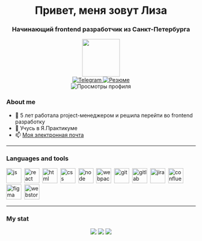 <div id="header" align="center">
	<h1>Привет, меня зовут Лиза</h1>
	<h3>Начинающий frontend разработчик из Санкт-Петербурга</h3>
  <img src="https://media.giphy.com/media/RN8FdaB6T1bkkI5n4I/giphy.gif" width="100"/>
</div>

<div id="social" align="center">
  <a href="https://t.me/liza_petkova">
    <img src="https://img.shields.io/badge/Telegram-blue?style=for-the-badge&logo=telegram&logoColor=white" alt="Telegram"/>
  </a>
  <a href="https://spb.hh.ru/resume/059f8505ff0bcf88300039ed1f646338355a77">
    <img src="https://img.shields.io/badge/HeadHunter-red?style=for-the-badge&logo=hh&logoColor=white" alt="Резюме"/>
  </a>
</div>

<div id="counter" align="center">
  <img src="https://komarev.com/ghpvc/?username=lizapetkova&style=flat-square&color=blue" alt="Просмотры профиля"/>
</div>

### About me

- 📝 5 лет работала project-менеджером и решила перейти во frontend разработку
- 🌱 Учусь в Я.Практикуме
- 📫 [Моя электронная почта](mailto:lizapetkova@yandex.ru)

---

### Languages and tools

<img src="https://cdn.jsdelivr.net/gh/devicons/devicon/icons/javascript/javascript-original.svg" title="js" width="40" height="40"/>&nbsp;
<img src="https://cdn.jsdelivr.net/gh/devicons/devicon/icons/react/react-original.svg" title="react" width="40" height="40"/>&nbsp;
<img src="https://cdn.jsdelivr.net/gh/devicons/devicon/icons/html5/html5-original.svg" title="html" width="40" height="40"/>&nbsp;
<img src="https://cdn.jsdelivr.net/gh/devicons/devicon/icons/css3/css3-original.svg" title="css" width="40" height="40"/>&nbsp;
<img src="https://cdn.jsdelivr.net/gh/devicons/devicon/icons/nodejs/nodejs-original.svg" title="node" width="40" height="40"/>&nbsp;
<img src="https://cdn.jsdelivr.net/gh/devicons/devicon/icons/webpack/webpack-original.svg" title="webpack" width="40" height="40"/>&nbsp;
<img src="https://cdn.jsdelivr.net/gh/devicons/devicon/icons/git/git-plain.svg" title="git" width="40" height="40"/>&nbsp;
<img src="https://cdn.jsdelivr.net/gh/devicons/devicon/icons/gitlab/gitlab-original.svg" title="gitlab" width="40" height="40"/>&nbsp;
<img src="https://cdn.jsdelivr.net/gh/devicons/devicon/icons/jira/jira-original.svg" title="jira" width="40" height="40"/>&nbsp;
<img src="https://cdn.jsdelivr.net/gh/devicons/devicon/icons/confluence/confluence-original.svg" title="confluence" width="40" height="40"/>&nbsp;
<img src="https://cdn.jsdelivr.net/gh/devicons/devicon/icons/figma/figma-original.svg" title="figma" width="40" height="40"/>&nbsp;
<img src="https://cdn.jsdelivr.net/gh/devicons/devicon/icons/webstorm/webstorm-original.svg" title="webstorm" width="40" height="40"/>&nbsp;
<!--<img src="https://cdn.jsdelivr.net/gh/devicons/devicon/icons/typescript/typescript-original.svg" title="typescript" width="40" height="40"/>&nbsp;-->
<!--<img src="https://cdn.jsdelivr.net/gh/devicons/devicon/icons/redux/redux-original.svg" title="redux" width="40" height="40"/>&nbsp;-->

---    

### My stat
<div id="stat" align="center">
	<img src="https://github-profile-summary-cards.vercel.app/api/cards/profile-details?username=lizapetkova&theme=solarized"/>
	<img src="https://github-profile-summary-cards.vercel.app/api/cards/most-commit-language?username=lizapetkova&theme=solarized"/>
	<img src="https://github-profile-summary-cards.vercel.app/api/cards/stats?username=lizapetkova&theme=solarized"/>
</div>

